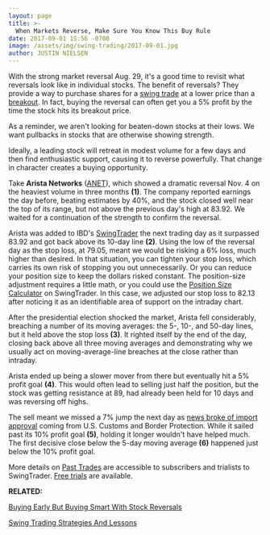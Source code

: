 ```yaml
---
layout: page
title: >-
  When Markets Reverse, Make Sure You Know This Buy Rule
date: 2017-09-01 15:56 -0700
image: /assets/img/swing-trading/2017-09-01.jpg
author: JUSTIN NIELSEN
---
```






With the strong market reversal Aug. 29, it's a good time to revisit what reversals look like in individual stocks. The benefit of reversals? They provide a way to purchase shares for a [swing trade](https://www.investors.com/ibd-university/swing-trading/) at a lower price than a [breakout](https://www.investors.com/research/swing-trading/short-term-stock-breakout-strategies-have-familiar-rules/). In fact, buying the reversal can often get you a 5% profit by the time the stock hits its breakout price.


As a reminder, we aren't looking for beaten-down stocks at their lows. We want pullbacks in stocks that are otherwise showing strength.


Ideally, a leading stock will retreat in modest volume for a few days and then find enthusiastic support, causing it to reverse powerfully. That change in character creates a buying opportunity.


Take **Arista Networks** ([ANET](https://research.investors.com/quote.aspx?symbol=ANET)), which showed a dramatic reversal Nov. 4 on the heaviest volume in three months **(1)**. The company reported earnings the day before, beating estimates by 40%, and the stock closed well near the top of its range, but not above the previous day's high at 83.92. We waited for a continuation of the strength to confirm the reversal.


Arista was added to IBD's [SwingTrader](http://shop.investors.com/offer/splashresponsive.aspx?id=SwingTrader&src=A011LPH) the next trading day as it surpassed 83.92 and got back above its 10-day line **(2)**. Using the low of the reversal day as the stop loss, at 79.05, meant we would be risking a 6% loss, much higher than desired. In that situation, you can tighten your stop loss, which carries its own risk of stopping you out unnecessarily. Or you can reduce your position size to keep the dollars risked constant. The position-size adjustment requires a little math, or you could use the [Position Size Calculator](https://www.investors.com/research/swing-trading/position-size-can-help-balance-risk-and-reward/) on SwingTrader. In this case, we adjusted our stop loss to 82.13 after noticing it as an identifiable area of support on the intraday chart.


After the presidential election shocked the market, Arista fell considerably, breaching a number of its moving averages: the 5-, 10-, and 50-day lines, but it held above the stop loss **(3)**. It righted itself by the end of the day, closing back above all three moving averages and demonstrating why we usually act on moving-average-line breaches at the close rather than intraday.


Arista ended up being a slower mover from there but eventually hit a 5% profit goal **(4)**. This would often lead to selling just half the position, but the stock was getting resistance at 89, had already been held for 10 days and was reversing off highs.


The sell meant we missed a 7% jump the next day as [news broke of import approval](https://www.investors.com/news/technology/cisco-rival-arista-networks-gets-import-green-light-stock-rises/) coming from U.S. Customs and Border Protection. While it sailed past its 10% profit goal **(5)**, holding it longer wouldn't have helped much. The first decisive close below the 5-day moving average **(6)** happened just below the 10% profit goal.


More details on [Past Trades](https://swingtrader.investors.com/#/past) are accessible to subscribers and trialists to SwingTrader. [Free trials](http://shop.investors.com/offer/splashresponsive.aspx?id=SwingTrader&src=A011LPH) are available.


**RELATED:**


[Buying Early But Buying Smart With Stock Reversals](https://www.investors.com/research/swing-trading/buying-early-but-buying-smart-with-stock-reversals/)


[Swing Trading Strategies And Lessons](https://www.investors.com/ibd-university/swing-trading/)





